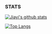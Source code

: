 <!-- ### Hi there 👋 -->

<!--
**sheepzh/sheepzh** is a ✨ _special_ ✨ repository because its `README.md` (this file) appears on your GitHub profile.

Here are some ideas to get you started:

- 🔭 I’m currently working on ...
- 🌱 I’m currently learning ...
- 👯 I’m looking to collaborate on ...
- 🤔 I’m looking for help with ...
- 💬 Ask me about ...
- 📫 How to reach me: ...
- 😄 Pronouns: ...
- ⚡ Fun fact: ...
-->

### STATS

[![Jiayi's github stats](https://github-readme-stats.vercel.app/api?username=jiayiliujiayi&show_icons=true)](https://github.com/sheepzh/github-readme-stats)

[![Top Langs](https://github-readme-stats.vercel.app/api/top-langs/?username=jiayiliujiayi&layout=compact)](https://github.com/sheepzh/github-readme-stats)

